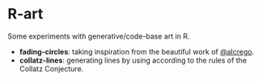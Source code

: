 # R-art

Some experiments with generative/code-base art in R.

- **fading-circles**: taking inspiration from the beautiful work of [@alcrego](https://linktr.ee/alcrego).
- **collatz-lines**: generating lines by using according to the rules of the Collatz Conjecture.